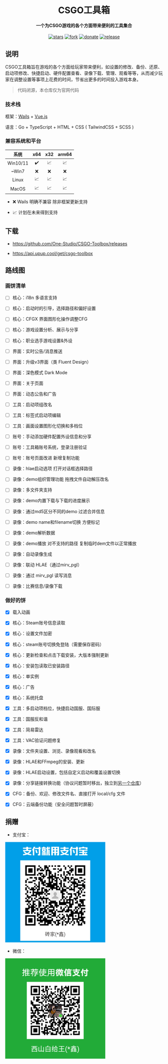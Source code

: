 <h1 align="center">CSGO工具箱</h1>

<h4 align="center">一个为CSGO游戏的各个方面带来便利的工具集合</h4>

<div align="center">

[![stars](https://img.shields.io/github/stars/One-Studio/CSGO-Toolbox.svg?style=flat&color=green)](https://github.com/One-Studio/CSGO-Toolbox)
[![fork](https://img.shields.io/github/forks/One-Studio/CSGO-Toolbox.svg?style=flat&color=critical)](https://github.com/One-Studio/CSGO-Toolbox)
[![donate](https://img.shields.io/badge/$-donate-ff69b4.svg?style=flat)](https://github.com/One-Studio/CSGO-Toolbox#捐赠)
[![release](https://img.shields.io/github/release/One-Studio/CSGO-Toolbox.svg?style=flat&color=blue)](https://github.com/One-Studio/CSGO-Toolbox/releases)

</div>

## 说明

CSGO工具箱旨在游戏的各个方面给玩家带来便利，如设置的修改、备份、还原、启动项修改、快捷启动、硬件配置查看、录像下载、管理、观看等等，从而减少玩家在调整设置等事项上花费的时间，节省出更多的时间投入游戏本身。

> 代码闭源，本仓库仅为官网代码

### 技术栈

框架：[Wails](https://wails.io/) + [Vue.js](https://vuejs.org/)

语言：Go + TypeScript + HTML + CSS ( TailwindCSS + SCSS )

### 兼容系统和平台

| 系统       | x64 | x32 | arm64 |
|:--------:|:---:|:---:|:-----:|
| Win10/11 | ✔️  | 📈  | 📈    |
| ~Win7    | ❌   | ❌   | ❌     |
| Linux    | 📈  | 📈  | 📈    |
| MacOS    | 📈  | 📈  | 📈    |

- ❌ Wails 明确不兼容 除非框架更新支持

- 📈 计划在未来得到支持

## 下载

- https://github.com/One-Studio/CSGO-Toolbox/releases

- https://api.upup.cool/get/csgo-toolbox

## 路线图

### 画饼清单

- [ ] 核心：i18n 多语言支持

- [ ] 核心：启动时的引导，选择路径和偏好设置

- [ ] 核心：CFGX 界面图形化操作调整CFG

- [ ] 核心：游戏设置分析、展示与分享

- [ ] 核心：职业选手游戏设置&外设

- [ ] 界面：实时公告/消息推送

- [ ] 界面：升级v3界面（类 Fluent Design）

- [ ] 界面：深色模式 Dark Mode

- [ ] 界面：关于页面

- [ ] 界面：动态公告和广告

- [ ] 工具：启动项组改名

- [ ] 工具：标签式启动项编辑

- [ ] 工具：画面设置图形化切换和多档位

- [ ] 账号：手动添加硬件配置外设信息和分享

- [ ] 账号：工具箱账号系统，登录注册验证

- [ ] 账号：账号页面改进 新增复制功能

- [ ] 录像：hlae启动选项 打开对话框选择路径

- [ ] 录像：demo组织管理功能 拖拽文件自动解压改名

- [ ] 录像：多文件夹支持

- [ ] 录像：demo内置下载与下载的进度展示

- [ ] 录像：通过md5区分不同的demo 过滤合并信息

- [ ] 录像：demo name和filename切换 方便标记

- [ ] 录像：demo解析数据

- [ ] 录像：demo播放 对不支持的路径 复制临时dem文件以正常播放

- [ ] 录像：自动录像生成

- [ ] 录像：联动 HLAE（通过mirv_pgl）

- [ ] 录像：通过 mirv_pgl 读写消息

- [ ] 录像：比赛信息/录像下载

### 做好的饼

- [x] 载入动画

- [x] 核心：Steam账号信息读取

- [x] 核心：设置文件加密

- [x] 核心：steam账号切换免登陆（需要保存密码）

- [x] 核心：更新检查和点击下载安装，大版本强制更新

- [x] 核心：安装包读取已安装路径  

- [x] 核心：单实例

- [x] 核心：广告

- [x] 核心：系统托盘

- [x] 工具：多启动项档位，快捷启动国服、国际服

- [x] 工具：国服反和谐

- [x] 工具：简易雷达

- [x] 工具：VAC验证问题修复

- [x] 录像：文件夹设置、浏览、录像观看和改名

- [x] 录像：HLAE和FFmpeg的安装、更新

- [x] 录像：HLAE启动设置，包括自定义启动和覆盖设置切换

- [x] 录像：分享链接转换功能（协议问题暂时移出，独立到[另一个仓库](https://github.com/One-Studio/csgo-demo-downloader)）

- [x] CFG：备份、欢迎、修改文件名、直接打开 local/cfg 文件

- [x] CFG：云端备份功能（安全问题暂时屏蔽）

## 捐赠

- 支付宝：

<img src="./assets/img/支付宝.png" alt="Alipay" style="zoom: 80%;" />

- 微信：

<img src="./assets/img/微信.png" alt="Wechat" style="zoom:80%;" />
